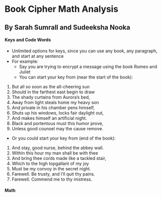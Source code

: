 # Book Cipher Math Analysis
## By Sarah Sumrall and Sudeeksha Nooka

#### Keys and Code Words
* Unlimited options for keys, since you can use any book, any paragraph, and start at any sentence 
* For example:
  * Say you are trying to encrypt a message using the book Romeo and Juilet
  * You can start your key from (near the start of the book):
1. But all so soon as the all-cheering sun
2. Should in the farthest east begin to draw
3. The shady curtains from Aurora’s bed,
4. Away from light steals home my heavy son
5. And private in his chamber pens himself,
6. Shuts up his windows, locks fair daylight out,
7. And makes himself an artificial night.
8. Black and portentous must this humor prove,
9. Unless good counsel may the cause remove.
  * Or you could start your key from (end of the book): 
1. And stay, good nurse, behind the abbey wall.
2. Within this hour my man shall be with thee
3. And bring thee cords made like a tackled stair,
4. Which to the high topgallant of my joy
5. Must be my convoy in the secret night.
6. Farewell. Be trusty, and I’ll quit thy pains.
7. Farewell. Commend me to thy mistress.

#### Math 
